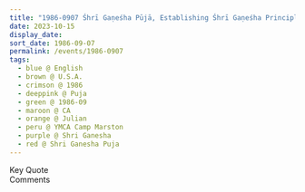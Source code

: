 ```yaml
---
title: "1986-0907 Śhrī Gaṇeśha Pūjā, Establishing Śhrī Gaṇeśha Principle, Holmes Lodge, YMCA Camp Marston, 4761 Pine Hills Road, Julian (near San Diego), CA, U.S.A."
date: 2023-10-15
display_date: 
sort_date: 1986-09-07
permalink: /events/1986-0907
tags:
  - blue @ English
  - brown @ U.S.A.
  - crimson @ 1986
  - deeppink @ Puja
  - green @ 1986-09
  - maroon @ CA
  - orange @ Julian
  - peru @ YMCA Camp Marston
  - purple @ Shri Ganesha
  - red @ Shri Ganesha Puja
---
```


<wave-list>
  <list-title color="green" width="75">Key Quote</list-title>
  <list-item color="BlanchedAlmond"  width="200"></list-item>
  <list-item color="Lavender"></list-item>
  <list-item color="BlanchedAlmond"></list-item>
</wave-list>

<br>

<wave-list>
  <list-title color="green" width="75">Comments</list-title>
  <list-item color="BlanchedAlmond"  width="200"></list-item>
  <list-item color="Lavender"></list-item>
  <list-item color="BlanchedAlmond"></list-item>
</wave-list>
